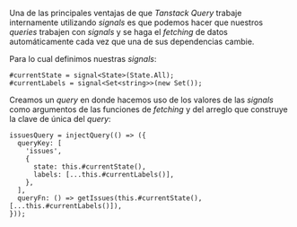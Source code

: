 Una de las principales ventajas de que *Tanstack Query* trabaje internamente utilizando *signals* es que podemos hacer que nuestros *queries* trabajen con *signals* y se haga el *fetching* de datos automáticamente cada vez que una de sus dependencias cambie.

Para lo cual definimos nuestras *signals*:

```
#currentState = signal<State>(State.All);
#currentLabels = signal<Set<string>>(new Set());
```

Creamos un *query* en donde hacemos uso de los valores de las *signals* como argumentos de las funciones de *fetching* y del arreglo que construye la clave de única del *query*:

```
issuesQuery = injectQuery(() => ({
  queryKey: [
    'issues',
    {
      state: this.#currentState(),
      labels: [...this.#currentLabels()],
    },
  ],
  queryFn: () => getIssues(this.#currentState(), [...this.#currentLabels()]),
}));
```